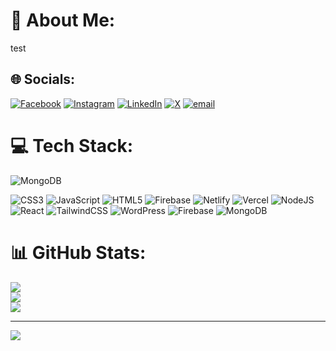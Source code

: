 # 💫 About Me:
test


## 🌐 Socials:
[![Facebook](https://img.shields.io/badge/Facebook-%231877F2.svg?logo=Facebook&logoColor=white)](https://facebook.com/asadullah.al.galib.44330) [![Instagram](https://img.shields.io/badge/Instagram-%23E4405F.svg?logo=Instagram&logoColor=white)](https://instagram.com/_asadullah.galib) [![LinkedIn](https://img.shields.io/badge/LinkedIn-%230077B5.svg?logo=linkedin&logoColor=white)](https://linkedin.com/in/asadullah-al-galib-b44706361) [![X](https://img.shields.io/badge/X-black.svg?logo=X&logoColor=white)](https://x.com/Asadullah066) [![email](https://img.shields.io/badge/Email-D14836?logo=gmail&logoColor=white)](mailto:assadulla0172@gmail.com) 

# 💻 Tech Stack:

![MongoDB](https://img.shields.io/npm/v/npm.svg?logo=nodedotjs)


![CSS3](https://img.shields.io/badge/css3-%231572B6.svg?style=for-the-badge&logo=css3&logoColor=white) ![JavaScript](https://img.shields.io/badge/javascript-%23323330.svg?style=for-the-badge&logo=javascript&logoColor=%23F7DF1E) ![HTML5](https://img.shields.io/badge/html5-%23E34F26.svg?style=for-the-badge&logo=html5&logoColor=white) ![Firebase](https://img.shields.io/badge/firebase-%23039BE5.svg?style=for-the-badge&logo=firebase) ![Netlify](https://img.shields.io/badge/netlify-%23000000.svg?style=for-the-badge&logo=netlify&logoColor=#00C7B7) ![Vercel](https://img.shields.io/badge/vercel-%23000000.svg?style=for-the-badge&logo=vercel&logoColor=white) ![NodeJS](https://img.shields.io/badge/node.js-6DA55F?style=for-the-badge&logo=node.js&logoColor=white) ![React](https://img.shields.io/badge/react-%2320232a.svg?style=for-the-badge&logo=react&logoColor=%2361DAFB) ![TailwindCSS](https://img.shields.io/badge/tailwindcss-%2338B2AC.svg?style=for-the-badge&logo=tailwind-css&logoColor=white) ![WordPress](https://img.shields.io/badge/WordPress-%23117AC9.svg?style=for-the-badge&logo=WordPress&logoColor=white) ![Firebase](https://img.shields.io/badge/firebase-a08021?style=for-the-badge&logo=firebase&logoColor=ffcd34) ![MongoDB](https://img.shields.io/badge/MongoDB-%234ea94b.svg?style=for-the-badge&logo=mongodb&logoColor=white)
# 📊 GitHub Stats:
![](https://github-readme-stats.vercel.app/api?username=asadullahhhhh&theme=dark&hide_border=false&include_all_commits=true&count_private=false)<br/>
![](https://nirzak-streak-stats.vercel.app/?user=asadullahhhhh&theme=dark&hide_border=false)<br/>
![](https://github-readme-stats.vercel.app/api/top-langs/?username=asadullahhhhh&theme=dark&hide_border=false&include_all_commits=true&count_private=false&layout=compact)

---
[![](https://visitcount.itsvg.in/api?id=asadullahhhhh&icon=0&color=12)](https://visitcount.itsvg.in)

<!-- Proudly created with GPRM ( https://gprm.itsvg.in ) -->
